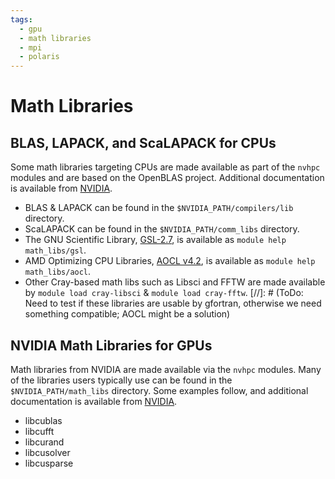 ```yaml
---
tags:
  - gpu
  - math libraries
  - mpi
  - polaris
---
```


# Math Libraries

## BLAS, LAPACK, and ScaLAPACK for CPUs

Some math libraries targeting CPUs are made available as part of the `nvhpc` modules and are based on the OpenBLAS project. Additional documentation is available from [NVIDIA](https://docs.nvidia.com/hpc-sdk/compilers/hpc-compilers-user-guide/#lib-use-lapack-blas-ffts).

- BLAS & LAPACK can be found in the `$NVIDIA_PATH/compilers/lib` directory.
- ScaLAPACK can be found in the `$NVIDIA_PATH/comm_libs` directory.
- The GNU Scientific Library, [GSL-2.7](https://www.gnu.org/software/gsl/), is available as `module help math_libs/gsl`.
- AMD Optimizing CPU Libraries, [AOCL v4.2](https://www.amd.com/content/dam/amd/en/documents/developer/version-4-2-documents/aocl/aocl-4-2-user-guide.pdf), is available as `module help math_libs/aocl`.
- Other Cray-based math libs such as Libsci and FFTW are made available by `module load cray-libsci` & `module load cray-fftw`.
[//]: # (ToDo: Need to test if these libraries are usable by gfortran, otherwise we need something compatible; AOCL might be a solution)

## NVIDIA Math Libraries for GPUs

Math libraries from NVIDIA are made available via the `nvhpc` modules. Many of the libraries users typically use can be found in the `$NVIDIA_PATH/math_libs` directory. Some examples follow, and additional documentation is available from [NVIDIA](https://docs.nvidia.com/hpc-sdk/index.html#math-libraries).

* libcublas
* libcufft
* libcurand
* libcusolver
* libcusparse